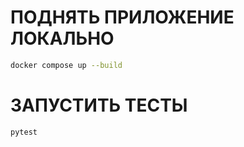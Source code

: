 # ПОДНЯТЬ ПРИЛОЖЕНИЕ ЛОКАЛЬНО

```bash
docker compose up --build
```

# ЗАПУСТИТЬ ТЕСТЫ

```bash
pytest
```
